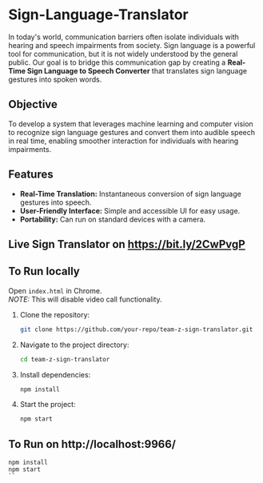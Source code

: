 # Sign-Language-Translator
In today's world, communication barriers often isolate individuals with hearing and speech impairments from society. Sign language is a powerful tool for communication, but it is not widely understood by the general public. Our goal is to bridge this communication gap by creating a **Real-Time Sign Language to Speech Converter** that translates sign language gestures into spoken words. 

## Objective
To develop a system that leverages machine learning and computer vision to recognize sign language gestures and convert them into audible speech in real time, enabling smoother interaction for individuals with hearing impairments.

## Features
- **Real-Time Translation:** Instantaneous conversion of sign language gestures into speech.
- **User-Friendly Interface:** Simple and accessible UI for easy usage.
- **Portability:** Can run on standard devices with a camera.

## Live Sign Translator on https://bit.ly/2CwPvgP

## To Run locally 
Open `index.html` in Chrome.<br/>
*NOTE:* This will disable video call functionality.
1. Clone the repository:
   ```bash
   git clone https://github.com/your-repo/team-z-sign-translator.git
   ```
2. Navigate to the project directory:
   ```bash
   cd team-z-sign-translator
   ```
3. Install dependencies:
   ```bash
   npm install
   ```
4. Start the project:
   ```bash
   npm start
   ```

## To Run on http://localhost:9966/
```
npm install
npm start
``
